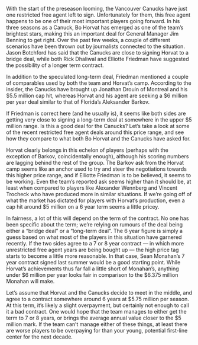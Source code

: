 With the start of the preseason looming, the Vancouver Canucks have just one restricted free agent left to sign. Unfortunately for them, this free agent happens to be one of their most important players going forward. In his three seasons as a Canuck, Bo Horvat has emerged as one of the team’s brightest stars, making this an important deal for General Manager Jim Benning to get right. Over the past few weeks, a couple of different scenarios have been thrown out by journalists connected to the situation. Jason Botchford has said that the Canucks are close to signing Horvat to a bridge deal, while both Rick Dhaliwal and Elliotte Friedman have suggested the possibility of a longer term contract.


In addition to the speculated long-term deal, Friedman mentioned a couple of comparables used by both the team and Horvat’s camp. According to the insider, the Canucks have brought up Jonathan Drouin of Montreal and his $5.5 million cap hit, whereas Horvat and his agent are seeking a $6 million per year deal similar to that of Florida’s Aleksander Barkov.

If Friedman is correct here (and he usually is), it seems like both sides are getting very close to signing a long-term deal at somewhere in the upper $5 million range. Is this a good deal for the Canucks? Let’s take a look at some of the recent restricted free agent deals around this price range, and see how they compare to what both Bo Horvat and the Canucks have asked for.

Horvat clearly belongs in this echelon of players (perhaps with the exception of Barkov, coincidentally enough), although his scoring numbers are lagging behind the rest of the group. The Barkov ask from the Horvat camp seems like an anchor used to try and steer the negotiations towards this higher price range, and if Elliotte Friedman is to be believed, it seems to be working. Even the team’s reported ask seems higher than it should be, at least when compared to players like Alexander Wennberg and Vincent Trocheck who have produced more in similar situations. If we’re going off of what the market has dictated for players with Horvat’s production, even a cap hit around $5 million on a 6 year term seems a little pricey.

In fairness, a lot of this will depend on the term of the contract. No one has been specific about the term; we’re relying on rumours of the deal being either a “bridge deal” or a “long-term deal”. The 6 year figure is simply a guess based on what most of the players in this situation have garnered recently. If the two sides agree to a 7 or 8 year contract — in which more unrestricted free agent years are being bought up — the high price tag starts to become a little more reasonable. In that case, Sean Monahan’s 7 year contract signed last summer would be a good starting point. While Horvat’s achievements thus far fall a little short of Monahan’s, anything under $6 million per year looks fair in comparison to the $6.375 million Monahan will make.

Let’s assume that Horvat and the Canucks decide to meet in the middle, and agree to a contract somewhere around 6 years at $5.75 million per season. At this term, it’s likely a slight overpayment, but certainly not enough to call it a bad contract. One would hope that the team manages to either get the term to 7 or 8 years, or brings the average annual value closer to the $5 million mark. If the team can’t manage either of these things, at least there are worse players to be overpaying for than your young, potential first-line center for the next decade.